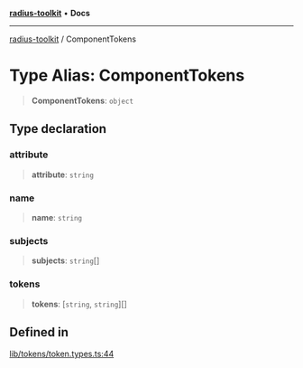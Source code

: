 [**radius-toolkit**](../README.md) • **Docs**

***

[radius-toolkit](../globals.md) / ComponentTokens

# Type Alias: ComponentTokens

> **ComponentTokens**: `object`

## Type declaration

### attribute

> **attribute**: `string`

### name

> **name**: `string`

### subjects

> **subjects**: `string`[]

### tokens

> **tokens**: [`string`, `string`][]

## Defined in

[lib/tokens/token.types.ts:44](https://github.com/rangle/radius-token-tango/blob/0fa25351e79af51a833bcebadbd83e27a9791a4f/packages/radius-toolkit/src/lib/tokens/token.types.ts#L44)
